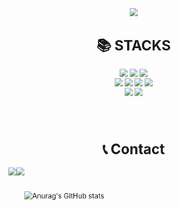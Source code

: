 <div align="center">
<img src="https://capsule-render.vercel.app/api?type=waving&color=BDBDC8&height=150&section=header&text=Welcome%20to%20HyeonJi%20GitHub%20&fontSize=40" />

<div align=center><h1>📚 STACKS</h1></div>
<!--JAVA / Spring / React-->
 <img src="https://img.shields.io/badge/JAVA-007396?style=flat&logo=java&logoColor=white">
 <img src="https://img.shields.io/badge/spring-6DB33F?style=flat&logo=spring&logoColor=white"> 
 <img src="https://img.shields.io/badge/react-61DAFB?style=flat&logo=react&logoColor=black"> 
<br>

<!--html5 / css / JavaScript / jquery -->
  <img src="https://img.shields.io/badge/html5-E34F26?style=flat&logo=html5&logoColor=white"> 
  <img src="https://img.shields.io/badge/css-1572B6?style=flat&logo=css3&logoColor=white"> 
  <img src="https://img.shields.io/badge/javascript-F7DF1E?style=flat&logo=javascript&logoColor=black"> 
  <img src="https://img.shields.io/badge/jquery-0769AD?style=flat&logo=jquery&logoColor=white">
<br>  

<!--mysql--> 
  <img src="https://img.shields.io/badge/mysql-4479A1?style=flat&logo=mysql&logoColor=white"> 
 
 <img src="https://img.shields.io/badge/apache tomcat-F8DC75?style=flat&logo=apachetomcat&logoColor=white">

<br><br>

<div align=center><h1>📞 Contact</h1></div>
<div style="display:flex; flex-direction:row;">
 <a href="https://open.kakao.com/o/sxDf7uXf">
        <img src="https://img.shields.io/badge/KakaoTalk-FFCA28?style=flat&logo=KakaoTalk&Color=black">
 </a>
 <a href="mailto:davithjk1310@gmail.com">
        <img src="https://img.shields.io/badge/Gmail-EA4335?style=flat&logo=Gmail&logoColor=white"> 
 </a>
 
<br><br>
![Anurag's GitHub stats](https://github-readme-stats.vercel.app/api?username=KIMHYEONJI13&show_icons=true)
<br/>
 
</div>   


 
<!--  예시
## 📞 Contact 📞
<div style="display:flex; flex-direction:row;">
    <a href="mailto:davithjk1310@gmail.com">
        <img src="https://img.shields.io/badge/Gmail-EA4335?style=for-the-badge&logo=Gmail&logoColor=white"> 
    </a>
     <a href="https://open.kakao.com/o/sxDf7uXf">
        <img src="https://img.shields.io/badge/
        KakaoTalk-FFCD00?style=for-the-badge&logoColor=black&logo=KakaoTalk"> 
    </a>

  
   인스타그램    <a href="https://www.instagram.com/kwonbi_">
        <img src="https://img.shields.io/badge/
        Instagram-E4405F?style=for-the-badge&logo=Instagram&logoColor=white"> 
    </a>-->

<!-- 깃허브통계 다른모양 ![Anurag's GitHub stats](https://github-readme-stats.vercel.app/api?username=KIMHYEONJI&show_icons=true)-->
<!--
**KIMHYEONJI13/KIMHYEONJI13** is a ✨ _special_ ✨ repository because its `README.md` (this file) appears on your GitHub profile.

Here are some ideas to get you started:

- 🔭 I’m currently working on ...
- 🌱 I’m currently learning ...
- 👯 I’m looking to collaborate on ...
- 🤔 I’m looking for help with ...
- 💬 Ask me about ...
- 📫 How to reach me: ...
- 😄 Pronouns: ...
- ⚡ Fun fact: ...
-->
